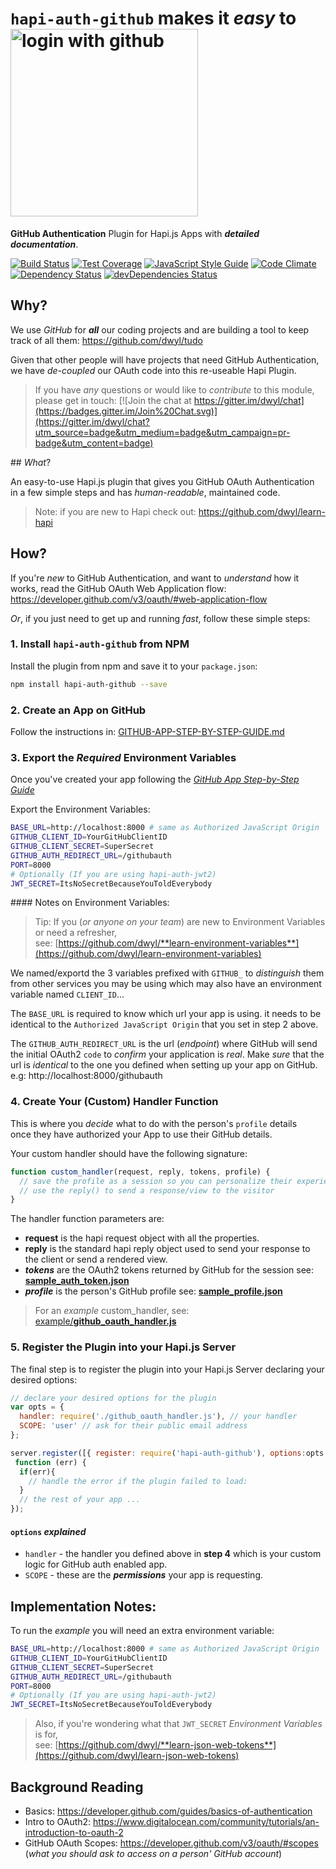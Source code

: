 # `hapi-auth-github` makes it *easy* to <img width="300" alt="login with github" src="https://cloud.githubusercontent.com/assets/194400/11214293/4e309bf2-8d38-11e5-8d46-b347b2bd242e.png">

**GitHub Authentication** Plugin for Hapi.js Apps with ***detailed documentation***.

[![Build Status](https://travis-ci.org/dwyl/hapi-auth-github.svg)](https://travis-ci.org/dwyl/hapi-auth-github)
[![Test Coverage](https://img.shields.io/codecov/c/github/dwyl/hapi-auth-github.svg?maxAge=2592000)](https://codecov.io/github/dwyl/hapi-auth-github?branch=master)
[![JavaScript Style Guide](https://img.shields.io/badge/code%20style-goodparts-brightgreen.svg)](https://github.com/dwyl/goodparts)
[![Code Climate](https://codeclimate.com/github/dwyl/hapi-auth-github/badges/gpa.svg)](https://codeclimate.com/github/dwyl/hapi-auth-github)
[![Dependency Status](https://david-dm.org/dwyl/hapi-auth-github.svg)](https://david-dm.org/dwyl/hapi-auth-github)
[![devDependencies Status](https://david-dm.org/dwyl/hapi-auth-github/dev-status.svg)](https://david-dm.org/dwyl/hapi-auth-github?type=dev)
## Why?

We use *GitHub* for ***all*** our coding projects and are building
a tool to keep track of all them: https://github.com/dwyl/tudo

Given that other people will have projects that need GitHub Authentication,  
we have *de-coupled* our OAuth code into this re-useable Hapi Plugin.

> If you have _any_ questions or would like to *contribute* to this module,
please get in touch:
[![Join the chat at https://gitter.im/dwyl/chat](https://badges.gitter.im/Join%20Chat.svg)](https://gitter.im/dwyl/chat?utm_source=badge&utm_medium=badge&utm_campaign=pr-badge&utm_content=badge)

## *What*?

An easy-to-use Hapi.js plugin that gives you GitHub OAuth Authentication  
in a few simple steps and has *human-readable*, maintained code.

> Note: if you are new to Hapi check out:
https://github.com/dwyl/learn-hapi

## How?

If you're *new* to GitHub Authentication, and want to *understand* how it works, read the GitHub OAuth Web Application flow:  
https://developer.github.com/v3/oauth/#web-application-flow

*Or*, if you just need to get up and running *fast*, follow these simple steps:

### 1. Install `hapi-auth-github` from NPM

Install the plugin from npm and save it to your `package.json`:

```sh
npm install hapi-auth-github --save
```

### 2. Create an App on GitHub

Follow the instructions in:
[GITHUB-APP-STEP-BY-STEP-GUIDE.md](https://github.com/dwyl/hapi-auth-github/blob/master/GITHUB-APP-STEP-BY-STEP-GUIDE.md)

### 3. Export the *Required* Environment Variables

Once you've created your app following the [*GitHub App Step-by-Step Guide*](https://github.com/dwyl/hapi-auth-github/blob/master/GITHUB-APP-STEP-BY-STEP-GUIDE.md)

Export the Environment Variables:
```sh
BASE_URL=http://localhost:8000 # same as Authorized JavaScript Origin
GITHUB_CLIENT_ID=YourGitHubClientID
GITHUB_CLIENT_SECRET=SuperSecret
GITHUB_AUTH_REDIRECT_URL=/githubauth
PORT=8000
# Optionally (If you are using hapi-auth-jwt2)
JWT_SECRET=ItsNoSecretBecauseYouToldEverybody
```
#### Notes on Environment Variables:

> Tip: If you (*or anyone on your team*) are new to
Environment Variables or need a refresher,  
see: [https://github.com/dwyl/**learn-environment-variables**](https://github.com/dwyl/learn-environment-variables)  

We named/exportd the 3 variables prefixed with `GITHUB_`
to _distinguish_ them from other services you may be using which
may also have an environment variable named `CLIENT_ID`...

The `BASE_URL` is required to know which url your app is using.
it needs to be identical to the `Authorized JavaScript Origin`
that you set in step 2 above.

The `GITHUB_AUTH_REDIRECT_URL` is the url (*endpoint*) where GitHub will
send the initial OAuth2 `code` to _confirm_ your application is *real*.
Make *sure* that the url is *identical* to the one you defined when
setting up your app on GitHub. e.g: http://localhost:8000/githubauth


### 4. Create Your (Custom) Handler Function

This is where you *decide* what to do with the person's `profile` details  
once they have authorized your App to use their GitHub details.

Your custom handler should have the following signature:
```js
function custom_handler(request, reply, tokens, profile) {
  // save the profile as a session so you can personalize their experience of your app
  // use the reply() to send a response/view to the visitor
}
```
The handler function parameters are:
+ **request** is the hapi request object with all the properties.
+ **reply** is the standard hapi reply object used to send your response to the client or send a rendered view.
+ ***tokens*** are the OAuth2 tokens returned by GitHub for the session
see: [**sample_auth_token.json**](https://github.com/dwyl/hapi-auth-github/blob/master/test/fixtures/sample-auth-token.json)
+ ***profile*** is the person's GitHub profile
see: [**sample_profile.json**](https://github.com/dwyl/hapi-auth-github/blob/master/test/fixtures/sample-profile.json)

> For an *example* custom_handler, see:
[example/**github_oauth_handler.js**](https://github.com/dwyl/hapi-auth-github/blob/605c9d59f6d26cbfbd2fbcf932fa9efb78d4aa5f/example/github_oauth_handler.js#L3)

### 5. Register the Plugin into your Hapi.js Server

The final step is to register the plugin into your Hapi.js Server
declaring your desired options:

```js
// declare your desired options for the plugin
var opts = {
  handler: require('./github_oauth_handler.js'), // your handler
  SCOPE: 'user' // ask for their public email address
};

server.register([{ register: require('hapi-auth-github'), options:opts }],
 function (err) {
  if(err){
    // handle the error if the plugin failed to load:  
  }
  // the rest of your app ...
});
```

#### `options` *explained*

+ `handler` - the handler you defined above in **step 4**
which is your custom logic for GitHub auth enabled app.
+ `SCOPE` - these are the ***permissions*** your app is requesting.


## Implementation Notes:

To run the *example* you will need an extra environment variable:
```sh
BASE_URL=http://localhost:8000 # same as Authorized JavaScript Origin
GITHUB_CLIENT_ID=YourGitHubClientID
GITHUB_CLIENT_SECRET=SuperSecret
GITHUB_AUTH_REDIRECT_URL=/githubauth
PORT=8000
# Optionally (If you are using hapi-auth-jwt2)
JWT_SECRET=ItsNoSecretBecauseYouToldEverybody
```

> Also, if you're wondering what that `JWT_SECRET` *Environment Variables* is for,  
see: [https://github.com/dwyl/**learn-json-web-tokens**](https://github.com/dwyl/learn-json-web-tokens)


## Background Reading

+ Basics: https://developer.github.com/guides/basics-of-authentication
+ Intro to OAuth2: https://www.digitalocean.com/community/tutorials/an-introduction-to-oauth-2
+ GitHub OAuth Scopes: https://developer.github.com/v3/oauth/#scopes
(*what you should ask to access on a person' GitHub account*)
